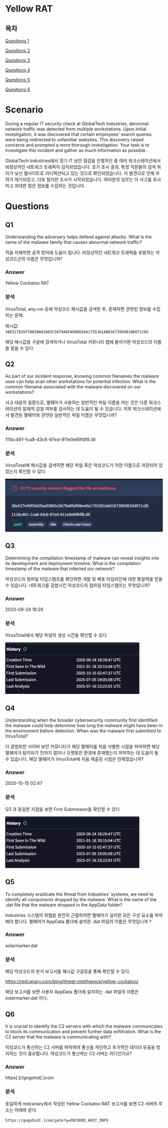 # Yellow RAT

## 목차

[Questions 1](#q1)

[Questions 2](#q2)

[Questions 3](#q3)

[Questions 4](#q4)

[Questions 5](#q5)

[Questions 6](#q6)

# Scenario
During a regular IT security check at GlobalTech Industries, abnormal network traffic was detected from multiple workstations. Upon initial investigation, it was discovered that certain employees' search queries were being redirected to unfamiliar websites. This discovery raised concerns and prompted a more thorough investigation. Your task is to investigate this incident and gather as much information as possible.

GlobalTech Industries에서 정기 IT 보안 점검을 진행하던 중 여러 워크스테이션에서 비정상적인 네트워크 트래픽이 감지되었습니다. 초기 조사 결과, 특정 직원들의 검색 쿼리가 낯선 웹사이트로 리디렉션되고 있는 것으로 확인되었습니다. 이 발견으로 인해 우려가 제기되었고, 더욱 철저한 조사가 시작되었습니다. 여러분의 임무는 이 사고를 조사하고 최대한 많은 정보를 수집하는 것입니다.

# Questions

## Q1
Understanding the adversary helps defend against attacks. What is the name of the malware family that causes abnormal network traffic?

적을 이해하면 공격 방어에 도움이 됩니다. 비정상적인 네트워크 트래픽을 유발하는 악성코드군의 이름은 무엇입니까?

### Answer
Yellow Cockatoo RAT

### 분석
VirusTotal, any.run 등에 악성코드 해시값을 검색한 후, 존재하면 관련된 정보를 수집하는 문제.

해시값: ``30E527E45F50D2BA82865C5679A6FA998EE0A1755361AB01673950810D071C85``

해당 해시값을 구글에 검색하거나 VirusTotal 커뮤니티 탭에 들어가면 악성코드의 이름을 찾을 수 있다.

## Q2
As part of our incident response, knowing common filenames the malware uses can help scan other workstations for potential infection. What is the common filename associated with the malware discovered on our workstations?

사고 대응의 일환으로, 맬웨어가 사용하는 일반적인 파일 이름을 아는 것은 다른 워크스테이션의 잠재적 감염 여부를 검사하는 데 도움이 될 수 있습니다. 저희 워크스테이션에서 발견된 맬웨어와 관련된 일반적인 파일 이름은 무엇입니까?

### Answer
111bc461-1ca8-43c6-97ed-911e0e69fdf8.dll

### 분석
VirusTotal에 해시값을 검색하면 해당 파일 혹은 악성코드가 어떤 이름으로 저장되어 있었는지 확인할 수 있다.

![Yellow_RAT_Q2_1.png](./IMG/Yellow_RAT_Q2_1.png)

## Q3
Determining the compilation timestamp of malware can reveal insights into its development and deployment timeline. What is the compilation timestamp of the malware that infected our network?

악성코드의 컴파일 타임스탬프를 확인하면 개발 및 배포 타임라인에 대한 통찰력을 얻을 수 있습니다. 네트워크를 감염시킨 악성코드의 컴파일 타임스탬프는 무엇입니까?

### Answer
2020-09-24 18:26

### 분석
VirusTotal에서 해당 파일의 생성 시간을 확인할 수 있다.

![Yellow_RAT_Q3_1.png](./IMG/Yellow_RAT_Q3_1.png)

## Q4
Understanding when the broader cybersecurity community first identified the malware could help determine how long the malware might have been in the environment before detection. When was the malware first submitted to VirusTotal?

더 광범위한 사이버 보안 커뮤니티가 해당 맬웨어를 처음 식별한 시점을 파악하면 해당 맬웨어가 탐지되기 전까지 얼마나 오랫동안 환경에 존재했는지 파악하는 데 도움이 될 수 있습니다. 해당 맬웨어가 VirusTotal에 처음 제출된 시점은 언제였습니까?

### Answer
2020-10-15 02:47

### 분석
Q3 과 동일한 지점을 보면 First Submission을 확인할 수 있다.

![Yellow_RAT_Q3_1.png](./IMG/Yellow_RAT_Q3_1.png)

## Q5
To completely eradicate the threat from Industries' systems, we need to identify all components dropped by the malware. What is the name of the .dat file that the malware dropped in the AppData folder?

Industries 시스템의 위협을 완전히 근절하려면 맬웨어가 설치한 모든 구성 요소를 파악해야 합니다. 맬웨어가 AppData 폴더에 설치한 .dat 파일의 이름은 무엇입니까 ?

### Answer
solarmarker.dat

### 분석
해당 악성코드의 분석 보고서를 해시값 구글링을 통해 확인할 수 있다.

https://redcanary.com/blog/threat-intelligence/yellow-cockatoo/

해당 보고서를 보면 사용자 AppData 폴더에 설치하는 .dat 파일의 이름은 solarmarker.dat 이다.

## Q6
It is crucial to identify the C2 servers with which the malware communicates to block its communication and prevent further data exfiltration. What is the C2 server that the malware is communicating with?

악성코드가 통신하는 C2 서버를 파악하여 통신을 차단하고 추가적인 데이터 유출을 방지하는 것이 중요합니다. 악성코드가 통신하는 C2 서버는 어디인가요?

### Answer
https[:]//gogohid[.]com

### 분석
동일하게 redcanary에서 작성된 Yellow Cockatoo RAT 보고서를 보면 C2 서버의 주소는 아래와 같다.

``https://gogohid[.]com/gate?q=ENCODED_HOST_INFO``